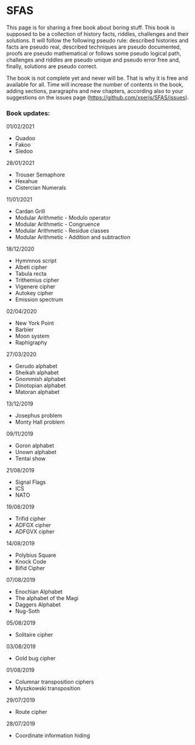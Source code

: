 # SFAS

This page is for sharing a free book about boring stuff. This book is supposed to be a collection of history facts, riddles, challenges and their solutions. It will follow the following pseudo rule: described histories and facts are pseudo real, described techniques are pseudo documented, proofs are pseudo mathematical or follows some pseudo logical path, challenges and riddles are pseudo unique and pseudo error free and, finally, solutions are pseudo correct.

The book is not complete yet and never will be. That is why it is free and available for all. Time will increase the number of contents in the book, adding sections, paragraphs and new chapters, according also to your suggestions on the issues page (https://github.com/xseris/SFAS/issues).


### Book updates:

01/02/2021

+ Quadoo
+ Fakoo
+ Siedoo

28/01/2021

+ Trouser Semaphore
+ Hexahue
+ Cistercian Numerals

11/01/2021

+ Cardan Grill
+ Modular Arithmetic - Modulo operator
+ Modular Arithmetic - Congruence
+ Modular Arithmetic - Residue classes
+ Modular Arithmetic - Addition and subtraction

18/12/2020

+ Hymmnos script
+ Albeti cipher
+ Tabula recta
+ Trithemius cipher
+ Vigenere cipher
+ Autokey cipher
+ Emission spectrum

02/04/2020

+ New York Point
+ Barbier
+ Moon system
+ Raphigraphy

27/03/2020

+ Gerudo alphabet
+ Sheikah alphabet
+ Gnommish alphabet
+ Dinotopian alphabet
+ Matoran alphabet

13/12/2019

+ Josephus problem
+ Monty Hall problem

09/11/2019

+ Goron alphabet
+ Unown alphabet
+ Tentai show

21/08/2019

+ Signal Flags
+ ICS
+ NATO

19/08/2019

+ Trifid cipher
+ ADFGX cipher
+ ADFGVX cipher

14/08/2019

+ Polybius Square
+ Knock Code
+ Bifid Cipher

07/08/2019

+ Enochian Alphabet
+ The alphabet of the Magi
+ Daggers Alphabet
+ Nug-Soth

05/08/2019

+ Solitaire cipher

03/08/2019

+ Gold bug cipher

01/08/2019

+ Columnar transposition ciphers
+ Myszkowski transposition

29/07/2019

+ Route cipher

28/07/2019

+ Coordinate information hiding
